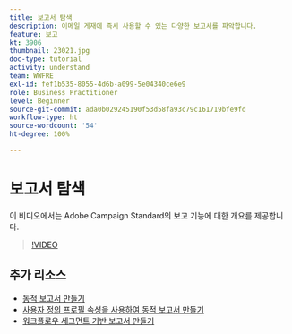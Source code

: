 ```yaml
---
title: 보고서 탐색
description: 이메일 게재에 즉시 사용할 수 있는 다양한 보고서를 파악합니다.
feature: 보고
kt: 3906
thumbnail: 23021.jpg
doc-type: tutorial
activity: understand
team: WWFRE
exl-id: fef1b535-8055-4d6b-a099-5e04340ce6e9
role: Business Practitioner
level: Beginner
source-git-commit: ada0b029245190f53d58fa93c79c161719bfe9fd
workflow-type: ht
source-wordcount: '54'
ht-degree: 100%

---
```


# 보고서 탐색

이 비디오에서는 Adobe Campaign Standard의 보고 기능에 대한 개요를 제공합니다.

>[!VIDEO](https://video.tv.adobe.com/v/23021?quality=12)

## 추가 리소스

* [동적 보고서 만들기](/help/reporting/creating-a-dynamic-report.md)
* [사용자 정의 프로필 속성을 사용하여 동적 보고서 만들기](/help/reporting/custom-profile-attributes-dynamic-reports.md)
* [워크플로우 세그먼트 기반 보고서 만들기](/help/reporting/report-on-workflow-segments.md)
